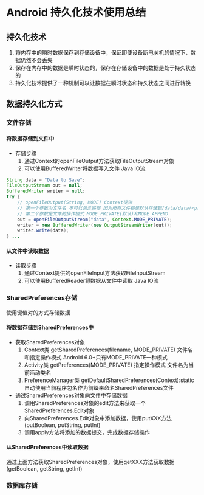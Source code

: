 # Android 持久化技术使用总结

## 持久化技术
1. 将内存中的瞬时数据保存到存储设备中，保证即使设备断电关机的情况下，数据仍然不会丢失
2. 保存在内存中的数据是瞬时状态的，保存在存储设备中的数据是处于持久状态的
3. 持久化技术提供了一种机制可以让数据在瞬时状态和持久状态之间进行转换

## 数据持久化方式
### 文件存储
#### 将数据存储到文件中
- 存储步骤
    1. 通过Context的openFileOutput方法获取FileOutputStream对象
    2. 可以使用BufferedWriter将数据写入文件 Java IO流

```java
String data = "Data to Save";
FileOutputStream out = null;
BufferedWriter writer = null;
try {
    // openFileOutput(String, MODE) Context提供 
    // 第一个参数为文件名 不可以包含路径 因为所有文件都是默认存储到/data/data/<packagename>/files/目录下的
    // 第二个参数是文件的操作模式 MODE_PRIVATE(默认)和MODE_APPEND
    out = openFileOutputStream("data", Context.MODE_PRIVATE);
    writer = new BufferedWriter(new OutputStreamWriter(out));
    writer.write(data);
} ...
```

#### 从文件中读取数据
- 读取步骤
    1. 通过Context提供的openFileInput方法获取FileInputStream
    2. 可以使用BufferedReader将数据从文件中读取 Java IO流

### SharedPreferences存储
使用键值对的方式存储数据
#### 将数据存储到SharedPreferences中
- 获取SharedPreferences对象
    1. Context类 getSharedPreferences(filename, MODE_PRIVATE) 文件名和指定操作模式 Android 6.0+只有MODE_PRIVATE一种模式
    2. Activity类 getPreferences(MODE_PRIVATE) 指定操作模式 文件名为当前活动类名
    3. PreferenceManager类 getDefaultSharedPreferences(Context):static 自动使用当前程序包名作为前缀来命名SharedPreferences文件
- 通过SharedPreferences对象向文件中存储数据
  1. 调用SharedPreferences对象的edit方法来获取一个SharedPreferences.Edit对象
  2. 向SharedPreferences.Edit对象中添加数据，使用putXXX方法(putBoolean, putString, putInt)
  3. 调用apply方法将添加的数据提交，完成数据存储操作
#### 从SharedPreferences中读取数据
通过上面方法获取SharedPreferences对象，使用getXXX方法获取数据 (getBoolean, getString, getInt)

### 数据库存储
